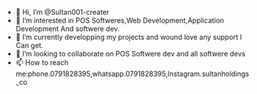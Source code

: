 - 👋 Hi, I’m @Sultan001-creater
- 👀 I’m interested in POS Softweres,Web Development,Application Development And softwere dev.
- 🌱 I’m currently developping my projects and wound love any support I Can get.
- 💞️ I’m looking to collaborate on POS Softwere dev and all softwere devs
- 📫 How to reach me:phone.0791828395,whatsapp.0791828395,Instagram.sultanholdings_co


<!---
Sultan001-creater/Sultan001-creater is a ✨ special ✨ repository because its `README.md` (this file) appears on your GitHub profile.
You can click the Preview link to take a look at your changes.
--->

